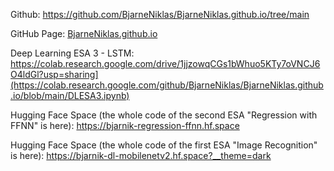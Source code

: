 Github: https://github.com/BjarneNiklas/BjarneNiklas.github.io/tree/main

GitHub Page: [BjarneNiklas.github.io](https://bjarneniklas.github.io/)

Deep Learning ESA 3 - LSTM: [https://colab.research.google.com/drive/1jjzowqCGs1bWhuo5KTy7oVNCJ6O4ldGl?usp=sharing](https://colab.research.google.com/github/BjarneNiklas/BjarneNiklas.github.io/blob/main/DLESA3.ipynb)
](https://colab.research.google.com/drive/1jjzowqCGs1bWhuo5KTy7oVNCJ6O4ldGl?usp=sharing)



Hugging Face Space (the whole code of the second ESA "Regression with FFNN" is here): https://bjarnik-regression-ffnn.hf.space

Hugging Face Space (the whole code of the first ESA "Image Recognition" is here): https://bjarnik-dl-mobilenetv2.hf.space?__theme=dark
